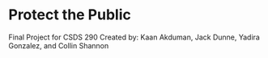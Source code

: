 # Protect the Public
Final Project for CSDS 290
Created by: Kaan Akduman, Jack Dunne, Yadira Gonzalez, and Collin Shannon

